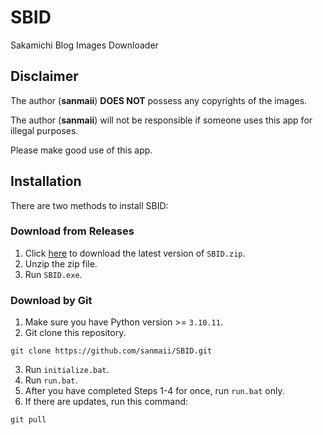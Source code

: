 # SBID
Sakamichi Blog Images Downloader

## Disclaimer
The author (**sanmaii**) **DOES NOT** possess any copyrights of the images.

The author (**sanmaii**) will not be responsible if someone uses this app for illegal purposes.

Please make good use of this app.

## Installation
There are two methods to install SBID:

### Download from Releases
1. Click [here](https://github.com/sanmaii/SBID/releases/latest) to download the latest version of `SBID.zip`.
2. Unzip the zip file.
3. Run `SBID.exe`.

### Download by Git
1. Make sure you have Python version >= `3.10.11`.
2. Git clone this repository.
```
git clone https://github.com/sanmaii/SBID.git
```
3. Run `initialize.bat`.
4. Run `run.bat`.
5. After you have completed Steps 1-4 for once, run `run.bat` only.
6. If there are updates, run this command:
```
git pull
```